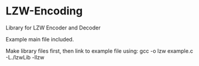 # LZW-Encoding
Library for LZW Encoder and Decoder

Example main file included.

Make library files first, then link to example file using:
gcc -o lzw example.c -L./lzwLib -llzw
